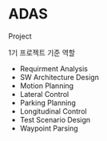 # ADAS
Project

1기 프로젝트 기준 역할

- Requirment Analysis
- SW Architecture Design
- Motion Planning
- Lateral Control
- Parking Planning
- Longitudinal Control
- Test Scenario Design
- Waypoint Parsing
